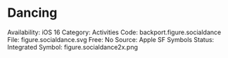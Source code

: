 # Dancing

Availability: iOS 16
Category: Activities
Code: backport.figure.socialdance
File: figure.socialdance.svg
Free: No
Source: Apple SF Symbols
Status: Integrated
Symbol: figure.socialdance2x.png